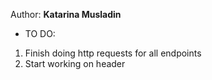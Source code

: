 Author: **Katarina Musladin**

- TO DO:
1. Finish doing http requests for all endpoints
2. Start working on header
